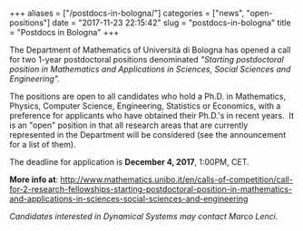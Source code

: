+++
aliases = ["/postdocs-in-bologna/"]
categories = ["news", "open-positions"]
date = "2017-11-23 22:15:42"
slug = "postdocs-in-bologna"
title = "Postdocs in Bologna"
+++

The Department of Mathematics of Università di Bologna has opened a call
for two 1-year postdoctoral positions denominated *"Starting
postdoctoral position in Mathematics and Applications in Sciences,
Social Sciences and Engineering".*

The positions are open to all candidates who hold a Ph.D. in
Mathematics, Physics, Computer Science, Engineering, Statistics or
Economics, with a preference for applicants who have obtained their
Ph.D.'s in recent years.  It is an "open" position in that all research
areas that are currently represented in the Department will be
considered (see the announcement for a list of them).

The deadline for application is **December 4, 2017**, 1:00PM, CET.

**More info
at**: <http://www.mathematics.unibo.it/en/calls-of-competition/call-for-2-research-fellowships-starting-postdoctoral-position-in-mathematics-and-applications-in-sciences-social-sciences-and-engineering>

*Candidates interested in Dynamical Systems may contact Marco Lenci.*

 

